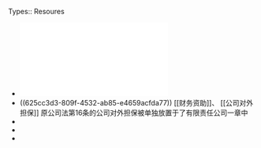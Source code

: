 Types:: Resoures

- ![公司法对比.pdf](../assets/公司法对比_1650246169451_0.pdf)
- ((625cc3d3-809f-4532-ab85-e4659acfda77))
  [[财务资助]]、 [[公司对外担保]]
  原公司法第16条的公司对外担保被单独放置于了有限责任公司一章中
-
-
-